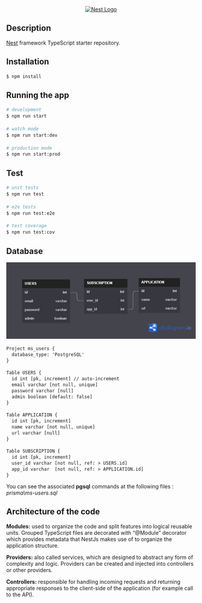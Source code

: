 <p align="center">
  <a href="http://nestjs.com/" target="blank"><img src="https://nestjs.com/img/logo-small.svg" width="200" alt="Nest Logo" /></a>
</p>

## Description

[Nest](https://github.com/nestjs/nest) framework TypeScript starter repository.

## Installation

```bash
$ npm install
```

## Running the app

```bash
# development
$ npm run start

# watch mode
$ npm run start:dev

# production mode
$ npm run start:prod
```

## Test

```bash
# unit tests
$ npm run test

# e2e tests
$ npm run test:e2e

# test coverage
$ npm run test:cov
```

## Database

![ms-users](README.assets/ms-users.png)

```plaintext
Project ms_users {
  database_type: 'PostgreSQL'
}

Table USERS {
  id int [pk, increment] // auto-increment
  email varchar [not null, unique]
  password varchar [null]
  admin boolean [default: false]
}

Table APPLICATION {
  id int [pk, increment]
  name varchar [not null, unique]
  url varchar [null]
}

Table SUBSCRIPTION {
  id int [pk, increment]
  user_id varchar [not null, ref: > USERS.id]
  app_id varchar  [not null, ref: > APPLICATION.id]
}
```

You can see the associated **pgsql** commands at the following files : *prisma\ms-users.sql*

## Architecture of the code 

**Modules:** used to organize the code and split features into logical reusable units. Grouped TypeScript files are decorated with “@Module” decorator which provides metadata that NestJs makes use of to organize the application structure.

**Providers:** also called services, which are designed to abstract any form of complexity and logic. Providers can be created and injected into controllers or other providers.

**Controllers:** responsible for handling incoming requests and returning appropriate responses to the client-side of the application (for example call to the API).
